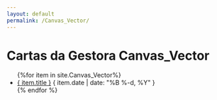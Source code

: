 ```yaml
---
layout: default
permalink: /Canvas_Vector/
---
```


<h1>Cartas da Gestora Canvas_Vector</h1>
<ul>
{%for item in site.Canvas_Vector%}
  <li>
    <a href="{ site.baseurl }{ item.url }">{ item.title }</a>
    <span>{ item.date | date: "%B %-d, %Y" }</span>
  </li>
    {% endfor %}
</ul>